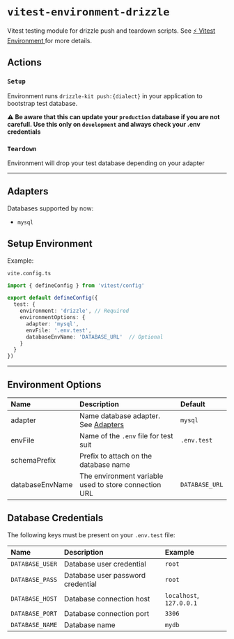 # `vitest-environment-drizzle`

Vitest testing module for drizzle push and teardown scripts. See [⚡️ Vitest Environment ](https://miniflare.dev/testing/vitest) for more
details.

## Actions

### `Setup`
Environment runs `drizzle-kit push:{dialect}` in your application to bootstrap test database.

**:warning: Be aware that this can update your `production` database if you are not carefull. Use this only on `development` and always check your .env credentials**

### `Teardown`
Environment will drop your test database depending on your adapter

---

## Adapters

Databases supported by now:
- `mysql`

## Setup Environment

Example:

`vite.config.ts`

```ts
import { defineConfig } from 'vitest/config'

export default defineConfig({
  test: {
    environment: 'drizzle', // Required
    environmentOptions: {
      adapter: 'mysql',
      envFile: '.env.test',
      databaseEnvName: 'DATABASE_URL'  // Optional
    }
  }
})
```

---

## Environment Options

| Name             | Description                                                    | Default        |
|:-----------------|:---------------------------------------------------------------|:---------------|
| adapter          | Name database adapter. See [Adapters](#adapters)               | `mysql`        |
| envFile          | Name of the `.env` file for test suit                          | `.env.test`    |
| schemaPrefix     | Prefix to attach on the database name                          |                |
| databaseEnvName  | The environment variable used to store connection URL          | `DATABASE_URL` |

## Database Credentials

The following keys must be present on your `.env.test` file:

| Name            | Description                       | Example                  |
|:----------------|:----------------------------------|:-------------------------|
| `DATABASE_USER` | Database user credential          | `root`                   |
| `DATABASE_PASS` | Database user password credential | `root`                   |
| `DATABASE_HOST` | Database connection host          | `localhost`, `127.0.0.1` |
| `DATABASE_PORT` | Database connection port          | `3306`                   |
| `DATABASE_NAME` | Database name                     | `mydb`                   |
